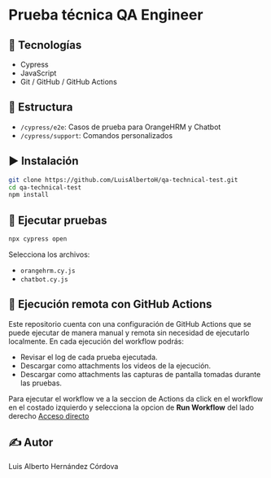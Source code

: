 # Prueba técnica QA Engineer

## 🔧 Tecnologías
- Cypress
- JavaScript
- Git / GitHub / GitHub Actions

## 📁 Estructura

- `/cypress/e2e`: Casos de prueba para OrangeHRM y Chatbot
- `/cypress/support`: Comandos personalizados

## ▶️ Instalación

```bash
git clone https://github.com/LuisAlbertoH/qa-technical-test.git
cd qa-technical-test
npm install
```

## 🚀 Ejecutar pruebas

```bash
npx cypress open
```

Selecciona los archivos:
- `orangehrm.cy.js`
- `chatbot.cy.js`

## 📡 Ejecución remota con GitHub Actions

Este repositorio cuenta con una configuración de GitHub Actions que se puede ejecutar de manera manual y remota sin necesidad de ejecutarlo localmente.
En cada ejecución del workflow podrás:
- Revisar el log de cada prueba ejecutada.
- Descargar como attachments los videos de la ejecución.
- Descargar como attachments las capturas de pantalla tomadas durante las pruebas.

Para ejecutar el workflow ve a la seccion de Actions da click en el workflow en el costado izquierdo y selecciona la opcion de **Run Workflow** del lado derecho [Acceso directo](https://github.com/LuisAlbertoH/qa-technical-test/actions/workflows/chatbot-test.yml)

## ✍️ Autor
Luis Alberto Hernández Córdova
